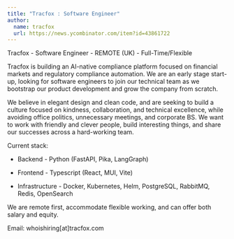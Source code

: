 ```yaml
---
title: "Tracfox : Software Engineer"
author:
  name: tracfox
  url: https://news.ycombinator.com/item?id=43861722
---
```

Tracfox - Software Engineer - REMOTE (UK) - Full-Time&#x2F;Flexible

Tracfox is building an AI-native compliance platform focused on financial markets and regulatory compliance automation. We are an early stage start-up, looking for software engineers to join our technical team as we bootstrap our product development and grow the company from scratch.

We believe in elegant design and clean code, and are seeking to build a culture focused on kindness, collaboration, and technical excellence, while avoiding office politics, unnecessary meetings, and corporate BS. We want to work with friendly and clever people, build interesting things, and share our successes across a hard-working team.

Current stack:

* Backend - Python (FastAPI, Pika, LangGraph)

* Frontend - Typescript (React, MUI, Vite)

* Infrastructure - Docker, Kubernetes, Helm, PostgreSQL, RabbitMQ, Redis, OpenSearch

We are remote first, accommodate flexible working, and can offer both salary and equity.

Email: whoishiring[at]tracfox.com
<JobApplication />

